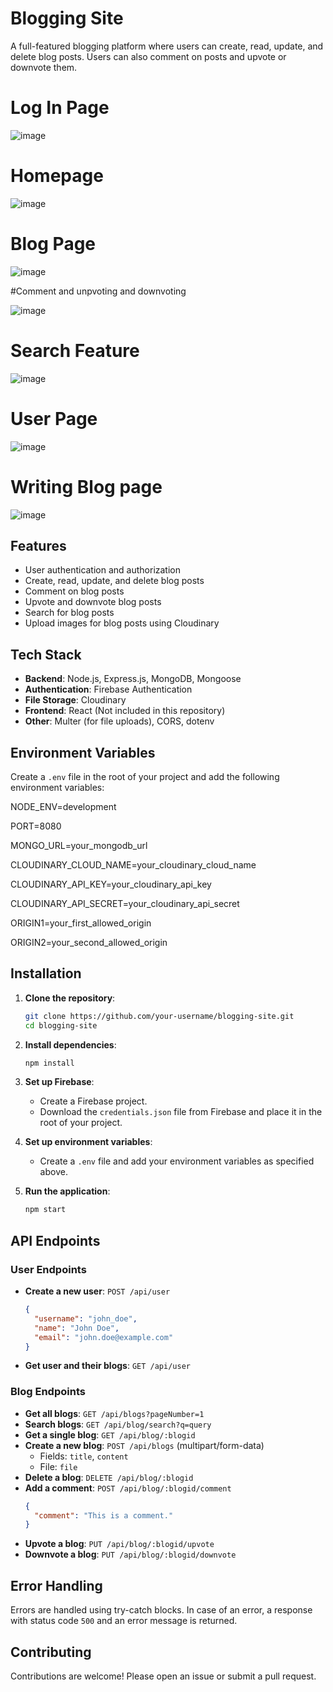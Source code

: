 # Blogging Site

A full-featured blogging platform where users can create, read, update, and delete blog posts. Users can also comment on posts and upvote or downvote them.

# Log In Page

![image](https://github.com/user-attachments/assets/c0fae1a7-3477-44f9-b240-3e4af119c3d2)

# Homepage

![image](https://github.com/user-attachments/assets/80ed0148-e699-40ad-9fb7-9be03b96fc58)

# Blog Page

![image](https://github.com/user-attachments/assets/d514912f-554b-4d70-8105-05b29d1c1eaa)

#Comment and unpvoting and downvoting

![image](https://github.com/user-attachments/assets/89af73b9-13e1-450a-a3d1-4573c8af75ee)

# Search Feature

![image](https://github.com/user-attachments/assets/4e7a667c-edd4-428a-a018-1acc46f46b57)

# User Page

![image](https://github.com/user-attachments/assets/d446ec78-b4a6-4325-86cb-fbb264edfcee)

# Writing Blog page

![image](https://github.com/user-attachments/assets/4f38b586-9cd4-45ca-a32b-745684c673f6)

## Features

- User authentication and authorization
- Create, read, update, and delete blog posts
- Comment on blog posts
- Upvote and downvote blog posts
- Search for blog posts
- Upload images for blog posts using Cloudinary

## Tech Stack

- **Backend**: Node.js, Express.js, MongoDB, Mongoose
- **Authentication**: Firebase Authentication
- **File Storage**: Cloudinary
- **Frontend**: React (Not included in this repository)
- **Other**: Multer (for file uploads), CORS, dotenv

## Environment Variables

Create a `.env` file in the root of your project and add the following environment variables:

NODE_ENV=development

PORT=8080

MONGO_URL=your_mongodb_url

CLOUDINARY_CLOUD_NAME=your_cloudinary_cloud_name

CLOUDINARY_API_KEY=your_cloudinary_api_key

CLOUDINARY_API_SECRET=your_cloudinary_api_secret

ORIGIN1=your_first_allowed_origin

ORIGIN2=your_second_allowed_origin

## Installation

1. **Clone the repository**:

   ```bash
   git clone https://github.com/your-username/blogging-site.git
   cd blogging-site
   ```

2. **Install dependencies**:

   ```bash
   npm install
   ```

3. **Set up Firebase**:

   - Create a Firebase project.
   - Download the `credentials.json` file from Firebase and place it in the root of your project.

4. **Set up environment variables**:

   - Create a `.env` file and add your environment variables as specified above.

5. **Run the application**:
   ```bash
   npm start
   ```

## API Endpoints

### User Endpoints

- **Create a new user**: `POST /api/user`

  ```json
  {
    "username": "john_doe",
    "name": "John Doe",
    "email": "john.doe@example.com"
  }
  ```

- **Get user and their blogs**: `GET /api/user`

### Blog Endpoints

- **Get all blogs**: `GET /api/blogs?pageNumber=1`
- **Search blogs**: `GET /api/blog/search?q=query`
- **Get a single blog**: `GET /api/blog/:blogid`
- **Create a new blog**: `POST /api/blogs` (multipart/form-data)
  - Fields: `title`, `content`
  - File: `file`
- **Delete a blog**: `DELETE /api/blog/:blogid`
- **Add a comment**: `POST /api/blog/:blogid/comment`
  ```json
  {
    "comment": "This is a comment."
  }
  ```
- **Upvote a blog**: `PUT /api/blog/:blogid/upvote`
- **Downvote a blog**: `PUT /api/blog/:blogid/downvote`

## Error Handling

Errors are handled using try-catch blocks. In case of an error, a response with status code `500` and an error message is returned.

## Contributing

Contributions are welcome! Please open an issue or submit a pull request.

